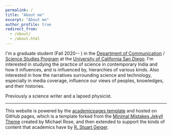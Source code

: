 ```yaml
---
permalink: /
title: "About me"
excerpt: "About me"
author_profile: true
redirect_from: 
  - /about/
  - /about.html
---
```


I'm a graduate student (Fall 2020-- ) in the [Department of Communication](https://communication.ucsd.edu/) / [Science Studies Program](https://sciencestudies.ucsd.edu/) at the [University of California San Diego](https://ucsd.edu/). I'm interested in studying the practice of science in contemporary India and how it influences, and is influenced by, hierarchies of various kinds. Also interested in how the narratives surrounding science and technology, especially in media coverage, influence our views of peoples, knowledges, and their histories.

Previously a science writer and a lapsed physicist.

---

This website is powered by the [academicpages template](https://github.com/academicpages/academicpages.github.io) and hosted on GitHub pages, which is a template forked from the [Minimal Mistakes Jekyll Theme](https://mmistakes.github.io/minimal-mistakes/) created by Michael Rose, and then extended to support the kinds of content that academics have by [R. Stuart Geiger](http://stuartgeiger.com).


